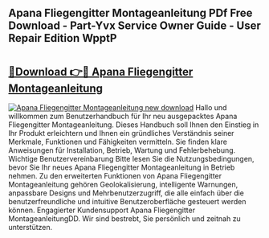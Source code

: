 ## Apana Fliegengitter Montageanleitung PDf Free Download - Part-Yvx Service Owner Guide - User Repair Edition WpptP

# <h2><a href="http://df7gtm.blite.top/?on=Apana+Fliegengitter+Montageanleitung">🔗Download 👉🔴 Apana Fliegengitter Montageanleitung</a></h2>

[![Apana Fliegengitter Montageanleitung new download](https://i.imgur.com/lujVjoI.png)](http://df7gtm.blite.top/?on=Apana+Fliegengitter+Montageanleitung)
Hallo und willkommen zum Benutzerhandbuch für Ihr neu ausgepacktes Apana Fliegengitter Montageanleitung. Dieses Handbuch soll Ihnen den Einstieg in Ihr Produkt erleichtern und Ihnen ein gründliches Verständnis seiner Merkmale, Funktionen und Fähigkeiten vermitteln. Sie finden klare Anweisungen für Installation, Betrieb, Wartung und Fehlerbehebung. Wichtige Benutzervereinbarung Bitte lesen Sie die Nutzungsbedingungen, bevor Sie Ihr neues Apana Fliegengitter Montageanleitung in Betrieb nehmen. Zu den erweiterten Funktionen von Apana Fliegengitter Montageanleitung gehören Geolokalisierung, intelligente Warnungen, anpassbare Designs und Mehrbenutzerzugriff, die alle einfach über die benutzerfreundliche und intuitive Benutzeroberfläche gesteuert werden können. Engagierter Kundensupport Apana Fliegengitter MontageanleitungDD. Wir sind bestrebt, Sie persönlich und zeitnah zu unterstützen.

